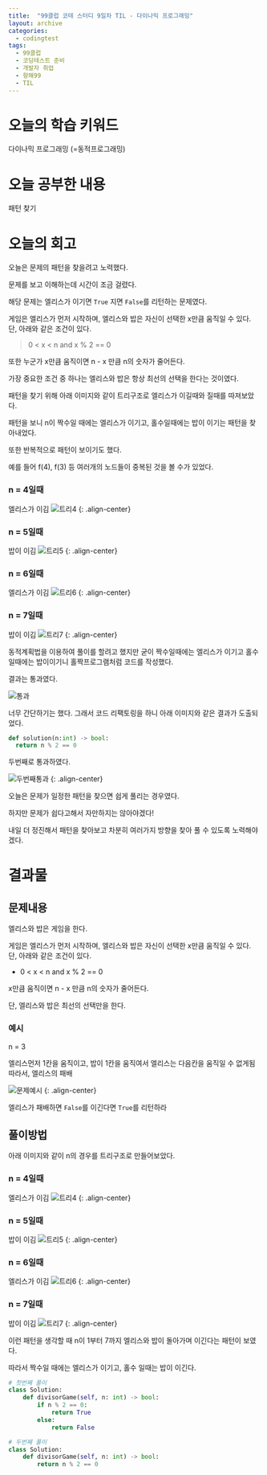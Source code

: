 ```yaml
---
title:  "99클럽 코테 스터디 9일차 TIL - 다이나믹 프로그래밍"
layout: archive
categories:
  - codingtest
tags:
  - 99클럽
  - 코딩테스트 준비
  - 개발자 취업
  - 항해99
  - TIL
---
```


# 오늘의 학습 키워드 
다이나믹 프로그래밍 (=동적프로그래밍)

# 오늘 공부한 내용
패턴 찾기

# 오늘의 회고
오늘은 문제의 패턴을 찾을려고 노력했다.

문제를 보고 이해하는데 시간이 조금 걸렸다.

해당 문제는 엘리스가 이기면 `True` 지면 `False`를 리턴하는 문제였다.

게임은 엘리스가 먼저 시작하며, 엘리스와 밥은 자신이 선택한 x만큼 움직일 수 있다. 단, 아래와 같은 조건이 있다.

> 0 < x < n and x % 2 == 0

또한 누군가 x만큼 움직이면 n - x 만큼 n의 숫자가 줄어든다.

가장 중요한 조건 중 하나는 엘리스와 밥은 항상 최선의 선택을 한다는 것이였다.

패턴을 찾기 위해 아래 이미지와 같이 트리구조로 엘리스가 이길때와 질때를 따져보았다.

패턴을 보니 n이 짝수일 때에는 엘리스가 이기고, 홀수일때에는 밥이 이기는 패턴을 찾아내었다.

또한 반복적으로 패턴이 보이기도 했다.

예를 들어 f(4), f(3) 등 여러개의 노드들이 중복된 것을 볼 수가 있었다.

### n = 4일때
엘리스가 이김
![트리4](https://github.com/kimhyunso/sail-99_withPython/assets/87798982/12de76aa-4d08-45ba-94c7-f29f3bb59bdf)
{: .align-center}
### n = 5일때
밥이 이김
![트리5](https://github.com/kimhyunso/sail-99_withPython/assets/87798982/a0b20fcd-62df-40fa-8c7a-eea710e29c37)
{: .align-center}
### n = 6일때
엘리스가 이김
![트리6](https://github.com/kimhyunso/sail-99_withPython/assets/87798982/833b0fd4-242b-4f81-90e5-9a1d3534ec9b)
{: .align-center}
### n = 7일때
밥이 이김
![트리7](https://github.com/kimhyunso/sail-99_withPython/assets/87798982/eabdfc0b-f69c-4ba0-b0f5-cd4b0eb1da58)
{: .align-center}


동적계획법을 이용하여 풀이를 할려고 했지만 굳이 짝수일때에는 엘리스가 이기고 홀수 일때에는 밥이이기니 홀짝프로그램처럼 코드를 작성했다.

결과는 통과였다.

![통과](https://github.com/kimhyunso/sail-99_withPython/assets/87798982/4bbd5556-8cc4-41e4-a66c-dfbd4793fa83)

너무 간단하기는 했다. 그래서 코드 리팩토링을 하니 아래 이미지와 같은 결과가 도출되었다.
```python
def solution(n:int) -> bool:
  return n % 2 == 0
```

두번째로 통과하였다.

![두번째통과](https://github.com/kimhyunso/sail-99_withPython/assets/87798982/30a03b1e-df22-4999-a7d1-564700999c5f)
{: .align-center}

오늘은 문제가 일정한 패턴을 찾으면 쉽게 풀리는 경우였다.

하지만 문제가 쉽다고해서 자만하지는 않아야겠다!

내일 더 정진해서 패턴을 찾아보고 차분히 여러가지 방향을 찾아 풀 수 있도록 노력해야겠다.

# 결과물
## 문제내용
엘리스와 밥은 게임을 한다.

게임은 엘리스가 먼저 시작하며, 엘리스와 밥은 자신이 선택한 x만큼 움직일 수 있다. 단, 아래와 같은 조건이 있다.

- 0 < x < n and x % 2 == 0

x만큼 움직이면 n - x 만큼 n의 숫자가 줄어든다.

단, 엘리스와 밥은 최선의 선택만을 한다.

### 예시

n = 3

엘리스먼저 1칸을 움직이고, 밥이 1칸을 움직여서 엘리스는 다음칸을 움직일 수 없게됨 따라서, 엘리스의 패배


![문제예시](https://github.com/kimhyunso/sail-99_withPython/assets/87798982/6cf3bcb4-5baa-46ea-a7da-e0b924901ddf)
{: .align-center}

엘리스가 패배하면 `False`를 이긴다면 `True`를 리턴하라

## 풀이방법
아래 이미지와 같이 n의 경우를 트리구조로 만들어보았다.

### n = 4일때
엘리스가 이김
![트리4](https://github.com/kimhyunso/sail-99_withPython/assets/87798982/12de76aa-4d08-45ba-94c7-f29f3bb59bdf)
{: .align-center}
### n = 5일때
밥이 이김
![트리5](https://github.com/kimhyunso/sail-99_withPython/assets/87798982/a0b20fcd-62df-40fa-8c7a-eea710e29c37)
{: .align-center}
### n = 6일때
엘리스가 이김
![트리6](https://github.com/kimhyunso/sail-99_withPython/assets/87798982/833b0fd4-242b-4f81-90e5-9a1d3534ec9b)
{: .align-center}
### n = 7일때
밥이 이김
![트리7](https://github.com/kimhyunso/sail-99_withPython/assets/87798982/eabdfc0b-f69c-4ba0-b0f5-cd4b0eb1da58)
{: .align-center}

이런 패턴을 생각할 때 n이 1부터 7까지 엘리스와 밥이 돌아가며 이긴다는 패턴이 보였다.

따라서 짝수일 때에는 엘리스가 이기고, 홀수 일때는 밥이 이긴다.

```python
# 첫번째 풀이
class Solution:
    def divisorGame(self, n: int) -> bool:
        if n % 2 == 0:
            return True
        else:
            return False

# 두번째 풀이
class Solution:
    def divisorGame(self, n: int) -> bool:
        return n % 2 == 0
```



















